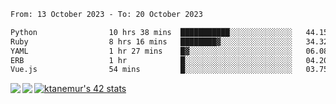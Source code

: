 <!--START_SECTION:waka-->

```txt
From: 13 October 2023 - To: 20 October 2023

Python                10 hrs 38 mins  ███████████░░░░░░░░░░░░░░   44.15 %
Ruby                  8 hrs 16 mins   ████████▓░░░░░░░░░░░░░░░░   34.32 %
YAML                  1 hr 27 mins    █▓░░░░░░░░░░░░░░░░░░░░░░░   06.08 %
ERB                   1 hr            █░░░░░░░░░░░░░░░░░░░░░░░░   04.20 %
Vue.js                54 mins         █░░░░░░░░░░░░░░░░░░░░░░░░   03.75 %
```

<!--END_SECTION:waka-->
<a href="https://github.com/anuraghazra/github-readme-stats">
  <img align="left" src="https://github-readme-stats.vercel.app/api?username=Tanesan&count_private=true&show_icons=true" />
<img align="left" src="https://github-readme-stats.vercel.app/api/top-langs/?username=Tanesan" />
</a>

[![ktanemur's 42 stats](https://badge42.vercel.app/api/v2/cl1wslf6s002109l771rng2w8/stats?cursusId=21&coalitionId=62)](https://github.com/JaeSeoKim/badge42)
